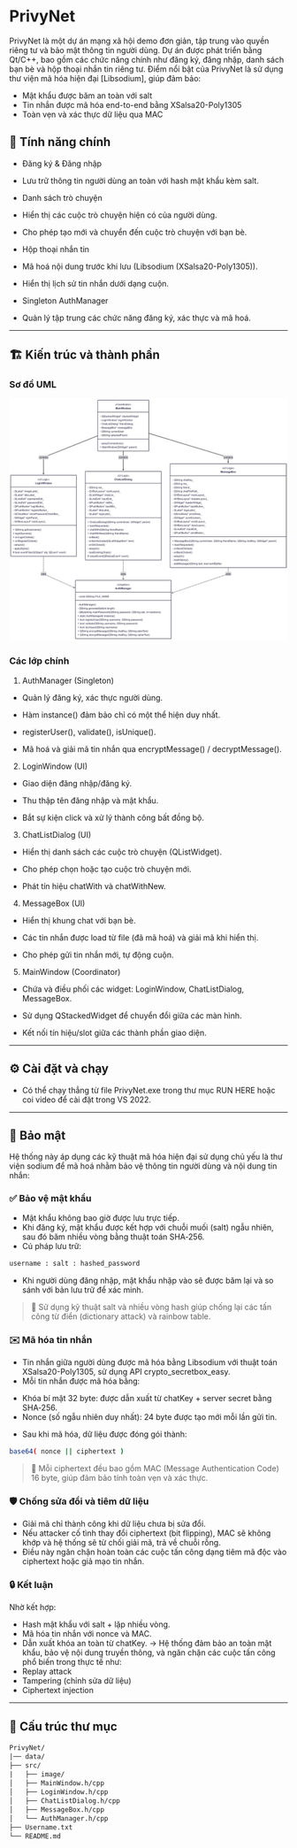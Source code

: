# PrivyNet

PrivyNet là một dự án mạng xã hội demo đơn giản, tập trung vào quyền riêng tư và bảo mật thông tin người dùng. Dự án được phát triển bằng Qt/C++, bao gồm các chức năng chính như đăng ký, đăng nhập, danh sách bạn bè và hộp thoại nhắn tin riêng tư.
Điểm nổi bật của PrivyNet là sử dụng thư viện mã hóa hiện đại [Libsodium], giúp đảm bảo:
- Mật khẩu được băm an toàn với salt
- Tin nhắn được mã hóa end-to-end bằng XSalsa20-Poly1305
- Toàn vẹn và xác thực dữ liệu qua MAC

## 🚀 Tính năng chính

* Đăng ký & Đăng nhập

* Lưu trữ thông tin người dùng an toàn với hash mật khẩu kèm salt.

* Danh sách trò chuyện

* Hiển thị các cuộc trò chuyện hiện có của người dùng.

* Cho phép tạo mới và chuyển đến cuộc trò chuyện với bạn bè.

* Hộp thoại nhắn tin

* Mã hoá nội dung trước khi lưu (Libsodium (XSalsa20-Poly1305)).

* Hiển thị lịch sử tin nhắn dưới dạng cuộn.

* Singleton AuthManager

* Quản lý tập trung các chức năng đăng ký, xác thực và mã hoá.
---

## 🏗️ Kiến trúc và thành phần

###  Sơ đồ UML
![UML Diagram](UML%20DIAGRAM.png)

###  Các lớp chính

1. AuthManager (Singleton)

- Quản lý đăng ký, xác thực người dùng.

- Hàm instance() đảm bảo chỉ có một thể hiện duy nhất.

- registerUser(), validate(), isUnique().

- Mã hoá và giải mã tin nhắn qua encryptMessage() / decryptMessage().

2. LoginWindow (UI)

- Giao diện đăng nhập/đăng ký.

- Thu thập tên đăng nhập và mật khẩu.

- Bắt sự kiện click và xử lý thành công bất đồng bộ.

3. ChatListDialog (UI)

- Hiển thị danh sách các cuộc trò chuyện (QListWidget).

- Cho phép chọn hoặc tạo cuộc trò chuyện mới.

- Phát tín hiệu chatWith và chatWithNew.

4. MessageBox (UI)

- Hiển thị khung chat với bạn bè.

- Các tin nhắn được load từ file (đã mã hoá) và giải mã khi hiển thị.

- Cho phép gửi tin nhắn mới, tự động cuộn.

5. MainWindow (Coordinator)

- Chứa và điều phối các widget: LoginWindow, ChatListDialog, MessageBox.

- Sử dụng QStackedWidget để chuyển đổi giữa các màn hình.

- Kết nối tín hiệu/slot giữa các thành phần giao diện.
---

## ⚙️ Cài đặt và chạy
- Có thể chạy thẳng từ file PrivyNet.exe trong thư mục RUN HERE hoặc coi video để cài đặt trong VS 2022.
---

## 🔐 Bảo mật
Hệ thống này áp dụng các kỹ thuật mã hóa hiện đại sử dụng chủ yếu là thư viện sodium để mã hoá nhằm bảo vệ thông tin người dùng và nội dung tin nhắn:
### ✅ Bảo vệ mật khẩu
- Mật khẩu không bao giờ được lưu trực tiếp.
- Khi đăng ký, mật khẩu được kết hợp với chuỗi muối (salt) ngẫu nhiên, sau đó băm nhiều vòng bằng thuật toán SHA‑256.
- Cú pháp lưu trữ:
```sh
username : salt : hashed_password
```
- Khi người dùng đăng nhập, mật khẩu nhập vào sẽ được băm lại và so sánh với bản lưu trữ để xác minh.
> 📌 Sử dụng kỹ thuật salt và nhiều vòng hash giúp chống lại các tấn công từ điển (dictionary attack) và rainbow table.
### ✉️ Mã hóa tin nhắn
- Tin nhắn giữa người dùng được mã hóa bằng Libsodium với thuật toán XSalsa20-Poly1305, sử dụng API crypto_secretbox_easy.
- Mỗi tin nhắn được mã hóa bằng:
+ Khóa bí mật 32 byte: được dẫn xuất từ chatKey + server secret bằng SHA‑256.
+ Nonce (số ngẫu nhiên duy nhất): 24 byte được tạo mới mỗi lần gửi tin.
- Sau khi mã hóa, dữ liệu được đóng gói thành:
```sh
base64( nonce || ciphertext )
```
> 📌 Mỗi ciphertext đều bao gồm MAC (Message Authentication Code) 16 byte, giúp đảm bảo tính toàn vẹn và xác thực.
### 🛡️ Chống sửa đổi và tiêm dữ liệu
- Giải mã chỉ thành công khi dữ liệu chưa bị sửa đổi.
- Nếu attacker cố tình thay đổi ciphertext (bit flipping), MAC sẽ không khớp và hệ thống sẽ từ chối giải mã, trả về chuỗi rỗng.
- Điều này ngăn chặn hoàn toàn các cuộc tấn công dạng tiêm mã độc vào ciphertext hoặc giả mạo tin nhắn.
### 🔒 Kết luận
Nhờ kết hợp:
- Hash mật khẩu với salt + lặp nhiều vòng.
- Mã hóa tin nhắn với nonce và MAC.
- Dẫn xuất khóa an toàn từ chatKey.
→ Hệ thống đảm bảo an toàn mật khẩu, bảo vệ nội dung truyền thông, và ngăn chặn các cuộc tấn công phổ biến trong thực tế như:
- Replay attack
- Tampering (chỉnh sửa dữ liệu)
- Ciphertext injection
---

## 📂 Cấu trúc thư mục
```plaintext
PrivyNet/
|── data/
├── src/
|   ├── image/
│   ├── MainWindow.h/cpp
│   ├── LoginWindow.h/cpp
│   ├── ChatListDialog.h/cpp
│   ├── MessageBox.h/cpp
│   └── AuthManager.h/cpp
├── Username.txt
└── README.md

```
